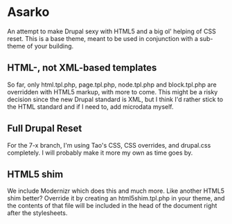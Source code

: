 # Asarko
An attempt to make Drupal sexy with HTML5 and a big ol' helping of CSS reset. This is a base theme, meant to be used in conjunction with a sub-theme of your building.

## HTML-, not XML-based templates
So far, only html.tpl.php, page.tpl.php, node.tpl.php and block.tpl.php are overridden with HTML5 markup, with more to come. This might be a risky decision since the new Drupal standard is XML, but I think I'd rather stick to the HTML standard and if I need to, add microdata myself.

## Full Drupal Reset
For the 7-x branch, I'm using Tao's CSS, CSS overrides, and drupal.css completely. I will probably make it more my own as time goes by.

## HTML5 shim
We include Modernizr which does this and much more. Like another HTML5 shim better? Override it by creating an html5shim.tpl.php in your theme, and the contents of that file will be included in the head of the document right after the stylesheets.
